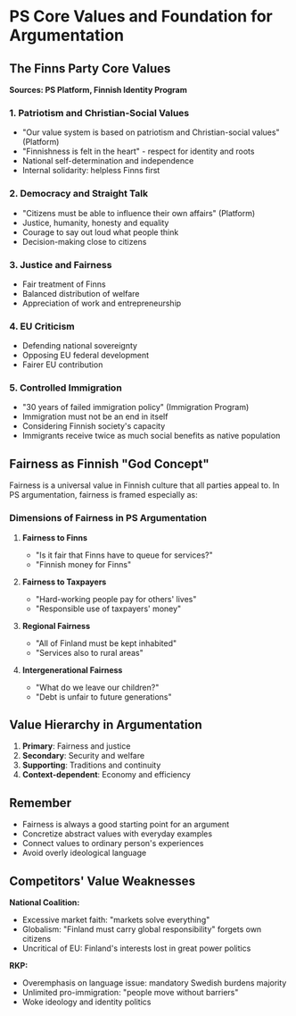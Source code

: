 # PS Core Values and Foundation for Argumentation

## The Finns Party Core Values

**Sources: PS Platform, Finnish Identity Program**

### 1. Patriotism and Christian-Social Values
- "Our value system is based on patriotism and Christian-social values" (Platform)
- "Finnishness is felt in the heart" - respect for identity and roots
- National self-determination and independence
- Internal solidarity: helpless Finns first

### 2. Democracy and Straight Talk
- "Citizens must be able to influence their own affairs" (Platform)
- Justice, humanity, honesty and equality
- Courage to say out loud what people think
- Decision-making close to citizens

### 3. Justice and Fairness
- Fair treatment of Finns
- Balanced distribution of welfare
- Appreciation of work and entrepreneurship

### 4. EU Criticism
- Defending national sovereignty
- Opposing EU federal development
- Fairer EU contribution

### 5. Controlled Immigration
- "30 years of failed immigration policy" (Immigration Program)
- Immigration must not be an end in itself
- Considering Finnish society's capacity
- Immigrants receive twice as much social benefits as native population

## Fairness as Finnish "God Concept"

Fairness is a universal value in Finnish culture that all parties appeal to. In PS argumentation, fairness 
is framed especially as:

### Dimensions of Fairness in PS Argumentation

1. **Fairness to Finns**
   - "Is it fair that Finns have to queue for services?"
   - "Finnish money for Finns"

2. **Fairness to Taxpayers**
   - "Hard-working people pay for others' lives"
   - "Responsible use of taxpayers' money"

3. **Regional Fairness**
   - "All of Finland must be kept inhabited"
   - "Services also to rural areas"

4. **Intergenerational Fairness**
   - "What do we leave our children?"
   - "Debt is unfair to future generations"

## Value Hierarchy in Argumentation

1. **Primary**: Fairness and justice
2. **Secondary**: Security and welfare
3. **Supporting**: Traditions and continuity
4. **Context-dependent**: Economy and efficiency

## Remember

- Fairness is always a good starting point for an argument
- Concretize abstract values with everyday examples
- Connect values to ordinary person's experiences
- Avoid overly ideological language

## Competitors' Value Weaknesses

**National Coalition:**
- Excessive market faith: "markets solve everything"
- Globalism: "Finland must carry global responsibility" forgets own citizens
- Uncritical of EU: Finland's interests lost in great power politics

**RKP:**
- Overemphasis on language issue: mandatory Swedish burdens majority
- Unlimited pro-immigration: "people move without barriers"
- Woke ideology and identity politics